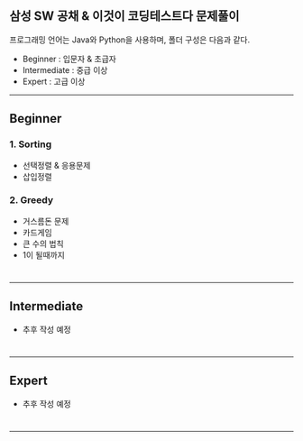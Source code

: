 ## 삼성 SW 공채 & 이것이 코딩테스트다 문제풀이
프로그래밍 언어는 Java와 Python을 사용하며, 폴더 구성은 다음과 같다.

- Beginner : 입문자 & 초급자
- Intermediate : 중급 이상
- Expert : 고급 이상 


---
## Beginner

### 1. Sorting
- 선택정렬 & 응용문제
- 삽입정렬

### 2. Greedy
- 거스름돈 문제
- 카드게임
- 큰 수의 법칙
- 1이 될때까지

# 

--- 

## Intermediate
- 추후 작성 예정

# 

---

## Expert
- 추후 작성 예정

# 

---